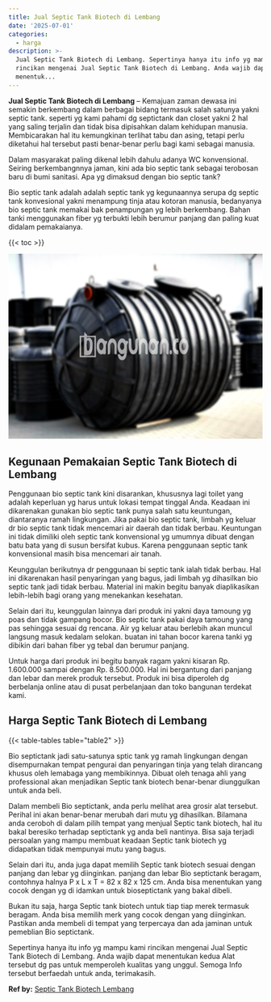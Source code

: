 ```yaml
---
title: Jual Septic Tank Biotech di Lembang
date: '2025-07-01'
categories:
  - harga
description: >-
  Jual Septic Tank Biotech di Lembang. Sepertinya hanya itu info yg mampu kami
  rincikan mengenai Jual Septic Tank Biotech di Lembang. Anda wajib dapat
  menentuk...
---
```


**Jual Septic Tank Biotech di Lembang** – Kemajuan zaman dewasa ini semakin berkembang dalam berbagai bidang termasuk salah satunya yakni septic tank. seperti yg kami pahami dg septictank dan closet yakni 2 hal yang saling terjalin dan tidak bisa dipisahkan dalam kehidupan manusia. Membicarakan hal itu kemungkinan terlihat tabu dan asing, tetapi perlu diketahui hal tersebut pasti benar-benar perlu bagi kami sebagai manusia.

Dalam masyarakat paling dikenal lebih dahulu adanya WC konvensional. Seiring berkembangnnya jaman, kini ada bio septic tank sebagai terobosan baru di bumi sanitasi. Apa yg dimaksud dengan bio septic tank?

Bio septic tank adalah adalah septic tank yg kegunaannya serupa dg septic tank konvesional yakni menampung tinja atau kotoran manusia, bedanyanya bio septic tank memakai bak penampungan yg lebih berkembang. Bahan tanki menggunakan fiber yg terbukti lebih berumur panjang dan paling kuat didalam pemakaianya.

{{< toc >}}

![Jual Septic Tank Biotech di Lembang](/images/jual-bio-septictank-35.png)

## Kegunaan Pemakaian Septic Tank Biotech di Lembang

Penggunaan bio septic tank kini disarankan, khususnya lagi toilet yang adalah keperluan yg harus untuk lokasi tempat tinggal Anda. Keadaan ini dikarenakan gunakan bio septic tank punya salah satu keuntungan, diantaranya ramah lingkungan. Jika pakai bio septic tank, limbah yg keluar dr bio septic tank tidak mencemari air daerah dan tidak berbau. Keuntungan ini tidak dimiliki oleh septic tank konvensional yg umumnya dibuat dengan batu bata yang di susun bersifat kubus. Karena penggunaan septic tank konvensional masih bisa mencemari air tanah.

Keunggulan berikutnya dr penggunaan bi septic tank ialah tidak berbau. Hal ini dikarenakan hasil penyaringan yang bagus, jadi limbah yg dihasilkan bio septic tank jadi tidak berbau. Material ini makin begitu banyak diaplikasikan lebih-lebih bagi orang yang menekankan kesehatan.

Selain dari itu, keunggulan lainnya dari produk ini yakni daya tamoung yg poas dan tidak gampang bocor. Bio septic tank pakai daya tamoung yang pas sehingga sesuai dg rencana. Air yg keluar atau berlebih akan muncul langsung masuk kedalam selokan. buatan ini tahan bocor karena tanki yg dibikin dari bahan fiber yg tebal dan berumur panjang.

Untuk harga dari produk ini begitu banyak ragam yakni kisaran Rp. 1.600.000 sampai dengan Rp. 8.500.000. Hal ini bergantung dari panjang dan lebar dan merek produk tersebut. Produk ini bisa diperoleh dg berbelanja online atau di pusat perbelanjaan dan toko bangunan terdekat kami.

## Harga Septic Tank Biotech di Lembang

{{< table-tables table="table2" >}}

Bio septictank jadi satu-satunya sptic tank yg ramah lingkungan dengan disempurnakan tempat pengurai dan penyaringan tinja yang telah dirancang khusus oleh lemabaga yang membikinnya. Dibuat oleh tenaga ahli yang professional akan menjadikan Septic tank biotech benar-benar diunggulkan untuk anda beli.

Dalam membeli Bio septictank, anda perlu melihat area grosir alat tersebut. Perihal ini akan benar-benar merubah dari mutu yg dihasilkan. Bilamana anda ceroboh di dalam pilih tempat yang menjual Septic tank biotech, hal itu bakal beresiko terhadap septictank yg anda beli nantinya. Bisa saja terjadi persoalan yang mampu membuat keadaan Septic tank biotech yg didapatkan tidak mempunyai mutu yang bagus.

Selain dari itu, anda juga dapat memilih Septic tank biotech sesuai dengan panjang dan lebar yg diinginkan. panjang dan lebar Bio septictank beragam, contohnya halnya P x L x T = 82 x 82 x 125 cm. Anda bisa menentukan yang cocok dengan yg di idamkan untuk bioseptictank yang bakal dibeli.

Bukan itu saja, harga Septic tank biotech untuk tiap tiap merek termasuk beragam. Anda bisa memilih merk yang cocok dengan yang diinginkan. Pastikan anda membeli di tempat yang terpercaya dan ada jaminan untuk pemeblian Bio septictank.

Sepertinya hanya itu info yg mampu kami rincikan mengenai Jual Septic Tank Biotech di Lembang. Anda wajib dapat menentukan kedua Alat tersebut dg pas untuk memperoleh kualitas yang unggul. Semoga Info tersebut berfaedah untuk anda, terimakasih.

**Ref by:** [Septic Tank Biotech Lembang](https://id.wikipedia.org/wiki/Septic)

